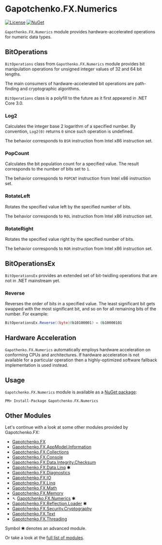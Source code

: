 ﻿# Gapotchenko.FX.Numerics

<!--
<docmeta>
	<complexity>advanced</complexity>
</docmeta>
-->

[![License](https://img.shields.io/badge/license-MIT-green.svg)](../../LICENSE)
[![NuGet](https://img.shields.io/nuget/v/Gapotchenko.FX.Numerics.svg)](https://www.nuget.org/packages/Gapotchenko.FX.Numerics)

`Gapothenko.FX.Numerics` module provides hardware-accelerated operations for numeric data types.

## BitOperations

`BitOperations` class from `Gapothenko.FX.Numerics` module provides bit manipulation operations for unsigned integer values of 32 and 64 bit lengths.

The main consumers of hardware-accelerated bit operations are path-finding and cryptographic algorithms.

`BitOperations` class is a polyfill to the future as it first appeared in .NET Core 3.0.


### Log2

Calculates the integer base 2 logarithm of a specified number.
By convention, `Log2(0)` returns `0` since such operation is undefined.

The behavior corresponds to `BSR` instruction from Intel x86 instruction set.

### PopCount

Calculates the bit population count for a specified value.
The result corresponds to the number of bits set to `1`.

The behavior corresponds to `POPCNT` instruction from Intel x86 instruction set.

### RotateLeft

Rotates the specified value left by the specified number of bits.

The behavior corresponds to `ROL` instruction from Intel x86 instruction set.

### RotateRight

Rotates the specified value right by the specified number of bits.

The behavior corresponds to `ROR` instruction from Intel x86 instruction set.

## BitOperationsEx

`BitOperationsEx` provides an extended set of bit-twidling operations that are not in .NET mainstream yet.

### Reverse

Reverses the order of bits in a specified value.
The least significant bit gets swapped with the most significant bit, and so on for all remaining bits of the number.
For example:

```c#
BitOperationsEx.Reverse((byte)0b10100001) = 0b10000101
```

## Hardware Acceleration

`Gapothenko.FX.Numerics` automatically employs hardware acceleration on conforming CPUs and architectures.
If hardware acceleration is not available for a particular operation then a highly-optimized software fallback implementation is used instead.

## Usage

`Gapotchenko.FX.Numerics` module is available as a [NuGet package](https://nuget.org/packages/Gapotchenko.FX.Numerics):

```
PM> Install-Package Gapotchenko.FX.Numerics
```

## Other Modules

Let's continue with a look at some other modules provided by Gapotchenko.FX:

- [Gapotchenko.FX](../Gapotchenko.FX)
- [Gapotchenko.FX.AppModel.Information](../Gapotchenko.FX.AppModel.Information)
- [Gapotchenko.FX.Collections](../Gapotchenko.FX.Collections)
- [Gapotchenko.FX.Console](../Gapotchenko.FX.Console)
- [Gapotchenko.FX.Data.Integrity.Checksum](../Data/Integrity/Checksum/Gapotchenko.FX.Data.Integrity.Checksum)
- [Gapotchenko.FX.Data.Linq](../Data/Gapotchenko.FX.Data.Linq) ✱
- [Gapotchenko.FX.Diagnostics](../Gapotchenko.FX.Diagnostics.CommandLine)
- [Gapotchenko.FX.IO](../Gapotchenko.FX.IO)
- [Gapotchenko.FX.Linq](../Gapotchenko.FX.Linq)
- [Gapotchenko.FX.Math](../Gapotchenko.FX.Math)
- [Gapotchenko.FX.Memory](../Gapotchenko.FX.Memory)
- &#x27B4; [Gapotchenko.FX.Numerics](../Gapotchenko.FX.Numerics) ✱
- [Gapotchenko.FX.Reflection.Loader](../Gapotchenko.FX.Reflection.Loader) ✱
- [Gapotchenko.FX.Security.Cryptography](../Security/Cryptography/Gapotchenko.FX.Security.Cryptography)
- [Gapotchenko.FX.Text](../Gapotchenko.FX.Text)
- [Gapotchenko.FX.Threading](../Gapotchenko.FX.Threading)

Symbol ✱ denotes an advanced module.

Or take a look at the [full list of modules](..#available-modules).
